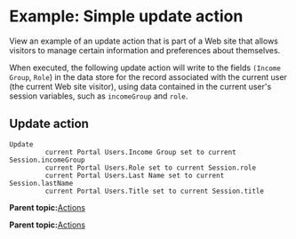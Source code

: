 # Example: Simple update action 

View an example of an update action that is part of a Web site that allows visitors to manage certain information and preferences about themselves.

When executed, the following update action will write to the fields `(Income Group`, `Role`\) in the data store for the record associated with the current user \(the current Web site visitor\), using data contained in the current user's session variables, such as `incomeGroup` and `role`.

## Update action

```
Update
  	     current Portal Users.Income Group set to current Session.incomeGroup
  	     current Portal Users.Role set to current Session.role
  	     current Portal Users.Last Name set to current Session.lastName
  	     current Portal Users.Title set to current Session.title 
```

**Parent topic:**[Actions ](../pzn/pzn_actions.md)

**Parent topic:**[Actions ](../pzn/pzn_actions.md)

